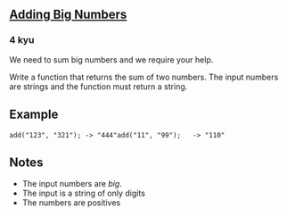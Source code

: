 <h2><a href=https://www.codewars.com/kata/525f4206b73515bffb000b21/train/csharp target="_blank">Adding Big Numbers</a></h2><h3>4 kyu</h3><p>We need to sum big numbers and we require your help.</p><p>Write a function that returns the sum of two numbers. The input numbers are strings and the function must return a string.</p><h2 id="example">Example</h2><pre><code class="language-javascript"><span class="cm-variable">add</span>(<span class="cm-string">"123"</span>, <span class="cm-string">"321"</span>); <span class="cm-operator">-</span><span class="cm-operator">&gt;</span> <span class="cm-string">"444"</span><span class="cm-variable">add</span>(<span class="cm-string">"11"</span>, <span class="cm-string">"99"</span>);   <span class="cm-operator">-</span><span class="cm-operator">&gt;</span> <span class="cm-string">"110"</span></code></pre><pre style="display: none;"><code class="language-coffeescript"><span class="cm-variable">add</span><span class="cm-punctuation">(</span><span class="cm-string">"123"</span><span class="cm-punctuation">,</span> <span class="cm-string">"321"</span><span class="cm-punctuation">)</span> <span class="cm-operator">-&gt;</span> <span class="cm-string">"444"</span><span class="cm-variable">add</span><span class="cm-punctuation">(</span><span class="cm-string">"11"</span><span class="cm-punctuation">,</span> <span class="cm-string">"99"</span><span class="cm-punctuation">)</span>   <span class="cm-operator">-&gt;</span> <span class="cm-string">"110"</span></code></pre><pre style="display: none;"><code class="language-c"><span class="cm-variable">add</span>(<span class="cm-string">"123"</span>, <span class="cm-string">"321"</span>); <span class="cm-comment">// returns "444"</span><span class="cm-variable">add</span>(<span class="cm-string">"11"</span>, <span class="cm-string">"99"</span>);   <span class="cm-comment">// returns "110"</span></code></pre><pre style="display: none;"><code class="language-cobol">      AddBigNumbers(<span class="cm-string">"</span><span class="cm-string">123"</span>, <span class="cm-string">"</span><span class="cm-string">321"</span>) <span class="cm-builtin">=</span><span class="cm-builtin">&gt;</span> <span class="cm-string">"</span><span class="cm-string">444"</span>      AddBigNuimbers(<span class="cm-string">"</span><span class="cm-string">11"</span>, <span class="cm-string">"</span><span class="cm-string">99"</span>)  <span class="cm-builtin">=</span><span class="cm-builtin">&gt;</span> <span class="cm-string">"</span><span class="cm-string">110"</span></code></pre><pre style="display: none;"><code class="language-lua"><span class="cm-variable">add</span>(<span class="cm-string">"123"</span>, <span class="cm-string">"321"</span>) <span class="cm-comment">--&gt; "444"</span><span class="cm-variable">add</span>(<span class="cm-string">"11"</span>, <span class="cm-string">"99"</span>)   <span class="cm-comment">--&gt; "110"</span></code></pre><h2 id="notes">Notes</h2><ul><li>The input numbers are <em>big</em>.</li><li>The input is a string of only digits</li><li>The numbers are positives</li></ul>